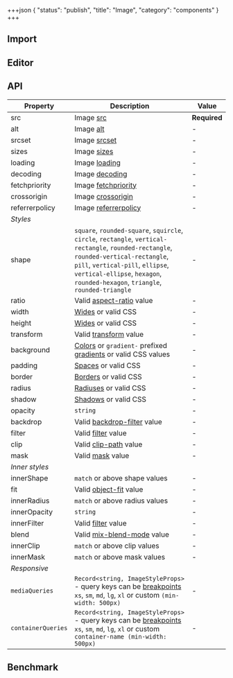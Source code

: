 +++json
{
  "status": "publish",
  "title": "Image",
  "category": "components"
}
+++

## Import

<app-component-import componentName="image"></app-component-import>

## Editor

<content-ui-post-image block="editor"></content-ui-post-image>

## API

| Property           | Description                                                                                                                                                                                                                                                  | Value        |
| ------------------ | ------------------------------------------------------------------------------------------------------------------------------------------------------------------------------------------------------------------------------------------------------------ | ------------ |
| src                | Image [src](https://developer.mozilla.org/en-US/docs/Web/HTML/Element/img#src)                                                                                                                                                                               | **Required** |
| alt                | Image [alt](https://developer.mozilla.org/en-US/docs/Web/API/HTMLImageElement/alt#usage_notes)                                                                                                                                                               | -            |
| srcset             | Image [srcset](https://developer.mozilla.org/en-US/docs/Web/HTML/Element/img#srcset)                                                                                                                                                                         | -            |
| sizes              | Image [sizes](https://developer.mozilla.org/en-US/docs/Web/HTML/Element/img#sizes)                                                                                                                                                                           | -            |
| loading            | Image [loading](https://developer.mozilla.org/en-US/docs/Web/HTML/Element/img#loading)                                                                                                                                                                       | -            |
| decoding           | Image [decoding](https://developer.mozilla.org/en-US/docs/Web/HTML/Element/img#decoding)                                                                                                                                                                     | -            |
| fetchpriority      | Image [fetchpriority](https://developer.mozilla.org/en-US/docs/Web/HTML/Element/img#fetchpriority)                                                                                                                                                           | -            |
| crossorigin        | Image [crossorigin](https://developer.mozilla.org/en-US/docs/Web/HTML/Attributes/crossorigin)                                                                                                                                                                | -            |
| referrerpolicy     | Image [referrerpolicy](https://developer.mozilla.org/en-US/docs/Web/HTML/Element/img#referrerpolicy)                                                                                                                                                         | -            |
| *Styles*           |
| shape              | `square`, `rounded-square`, `squircle`, `circle`, `rectangle`, `vertical-rectangle`, `rounded-rectangle`, `rounded-vertical-rectangle`, `pill`, `vertical-pill`, `ellipse`, `vertical-ellipse`, `hexagon`, `rounded-hexagon`, `triangle`, `rounded-triangle` | -            |
| ratio              | Valid [aspect-ratio](https://developer.mozilla.org/en-US/docs/Web/CSS/aspect-ratio) value                                                                                                                                                                    | -            |
| width              | [Wides](/ui/design-tokens#wides) or valid CSS                                                                                                                                                                                                                | -            |
| height             | [Wides](/ui/design-tokens#wides) or valid CSS                                                                                                                                                                                                                | -            |
| transform          | Valid [transform](https://developer.mozilla.org/en-US/docs/Web/CSS/transform) value                                                                                                                                                                          | -            |
| background         | [Colors](/ui/design-tokens#colors) or `gradient-` prefixed [gradients](/ui/design-tokens#gradients) or valid CSS values                                                                                                                                      | -            |
| padding            | [Spaces](/ui/design-tokens#spaces) or valid CSS                                                                                                                                                                                                              | -            |
| border             | [Borders](/ui/design-tokens#borders) or valid CSS                                                                                                                                                                                                            | -            |
| radius             | [Radiuses](/ui/design-tokens#radiuses) or valid CSS                                                                                                                                                                                                          | -            |
| shadow             | [Shadows](/ui/design-tokens#shadows) or valid CSS                                                                                                                                                                                                            | -            |
| opacity            | `string`                                                                                                                                                                                                                                                     | -            |
| backdrop           | Valid [backdrop-filter](https://developer.mozilla.org/en-US/docs/Web/CSS/backdrop-filter) value                                                                                                                                                              | -            |
| filter             | Valid [filter](https://developer.mozilla.org/en-US/docs/Web/CSS/filter) value                                                                                                                                                                                | -            |
| clip               | Valid [clip-path](https://developer.mozilla.org/en-US/docs/Web/CSS/clip-path) value                                                                                                                                                                          | -            |
| mask               | Valid [mask](https://developer.mozilla.org/en-US/docs/Web/CSS/mask) value                                                                                                                                                                                    | -            |
| *Inner styles*     |
| innerShape         | `match` or above shape values                                                                                                                                                                                                                                | -            |
| fit                | Valid [object-fit](https://developer.mozilla.org/en-US/docs/Web/CSS/object-fit) value                                                                                                                                                                        | -            |
| innerRadius        | `match` or above radius values                                                                                                                                                                                                                               | -            |
| innerOpacity       | `string`                                                                                                                                                                                                                                                     | -            |
| innerFilter        | Valid [filter](https://developer.mozilla.org/en-US/docs/Web/CSS/filter) value                                                                                                                                                                                | -            |
| blend              | Valid [mix-blend-mode](https://developer.mozilla.org/en-US/docs/Web/CSS/mix-blend-mode) value                                                                                                                                                                | -            |
| innerClip          | `match` or above clip values                                                                                                                                                                                                                                 | -            |
| innerMask          | `match` or above mask values                                                                                                                                                                                                                                 | -            |
| _Responsive_       |
| `mediaQueries`     | `Record<string, ImageStyleProps>` - query keys can be [breakpoints](/ui/design-tokens#breakpoints) `xs`, `sm`, `md`, `lg`, `xl` or custom `(min-width: 500px)`                                                                                               | -            |
| `containerQueries` | `Record<string, ImageStyleProps>` - query keys can be [breakpoints](/ui/design-tokens#breakpoints) `xs`, `sm`, `md`, `lg`, `xl` or custom `container-name (min-width: 500px)`                                                                                | -            |

## Benchmark

<app-component-benchmark reportId="ui-image"></app-component-benchmark>
